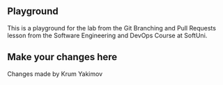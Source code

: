 Playground
---

This is a playground for the lab from the Git Branching and Pull Requests lesson from the Software Engineering and DevOps Course at SoftUni.

Make your changes here
---

Changes made by Krum Yakimov
